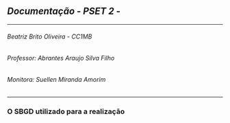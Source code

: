 ## *Documentação* - *PSET 2* - 
---------------------------------------------------
###### Beatriz Brito Oliveira - CC1MB
###### Professor: Abrantes Araujo Silva Filho
###### Monitora: Suellen Miranda Amorim
-----------------------------------------------

### O SBGD utilizado para a realização


